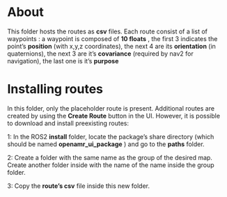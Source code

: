 # About

This folder hosts the routes as **csv** files. Each route consist of a list of waypoints : a waypoint is
composed of **10 floats** , the first 3 indicates the point’s **position** (with x,y,z coordinates), the next 4
are its **orientation** (in quaternions), the next 3 are it’s **covariance** (required by nav2 for navigation),
the last one is it’s **purpose**

# Installing routes

In this folder, only the placeholder route is present. Additional routes are created by using the
**Create Route** button in the UI. However, it is possible to download and install preexisting routes:

1: In the ROS2 **install** folder, locate the package’s share directory (which should be named
**openamr_ui_package** ) and go to the **paths** folder.

2: Create a folder with the same name as the group of the desired map. Create another folder inside
with the name of the name inside the group folder.

3: Copy the **route’s csv** file inside this new folder.


